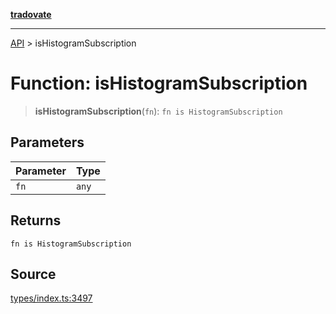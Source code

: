 [**tradovate**](../README.md)

***

[API](../API.md) > isHistogramSubscription

# Function: isHistogramSubscription

> **isHistogramSubscription**(`fn`): `fn is HistogramSubscription`

## Parameters

| Parameter | Type |
| :------ | :------ |
| `fn` | `any` |

## Returns

`fn is HistogramSubscription`

## Source

[types/index.ts:3497](https://github.com/cgilly2fast/tradovate-typescript/blob/b1caea5/src/types/index.ts#L3497)
